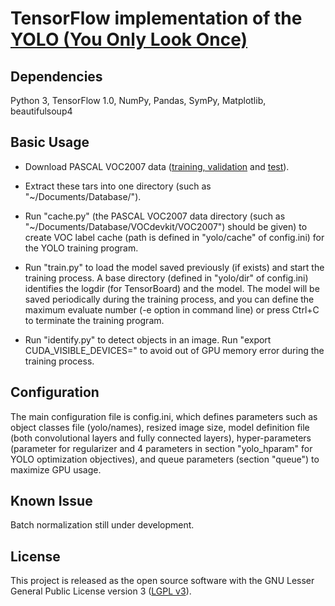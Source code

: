 # TensorFlow implementation of the [YOLO (You Only Look Once)](https://arxiv.org/pdf/1506.02640.pdf)

## Dependencies

Python 3, TensorFlow 1.0, NumPy, Pandas, SymPy, Matplotlib, beautifulsoup4

## Basic Usage

- Download PASCAL VOC2007 data ([training, validation](http://host.robots.ox.ac.uk/pascal/VOC/voc2007/VOCtrainval_06-Nov-2007.tar) and [test](http://host.robots.ox.ac.uk/pascal/VOC/voc2007/VOCtest_06-Nov-2007.tar)).

- Extract these tars into one directory (such as "~/Documents/Database/").

- Run "cache.py" (the PASCAL VOC2007 data directory (such as "~/Documents/Database/VOCdevkit/VOC2007") should be given) to create VOC label cache (path is defined in "yolo/cache" of config.ini) for the YOLO training program.

- Run "train.py" to load the model saved previously (if exists) and start the training process. A base directory (defined in "yolo/dir" of config.ini) identifies the logdir (for TensorBoard) and the model. The model will be saved periodically during the training process, and you can define the maximum evaluate number (-e option in command line) or press Ctrl+C to terminate the training program.

- Run "identify.py" to detect objects in an image. Run "export CUDA_VISIBLE_DEVICES=" to avoid out of GPU memory error during the training process.

## Configuration

The main configuration file is config.ini, which defines parameters such as object classes file (yolo/names), resized image size, model definition file (both convolutional layers and fully connected layers), hyper-parameters (parameter for regularizer and 4 parameters in section "yolo_hparam" for YOLO optimization objectives), and queue parameters (section "queue") to maximize GPU usage.

## Known Issue

Batch normalization still under development.

## License

This project is released as the open source software with the GNU Lesser General Public License version 3 ([LGPL v3](http://www.gnu.org/licenses/lgpl-3.0.html)).
